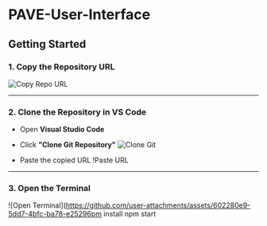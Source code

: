 # PAVE-User-Interface

## Getting Started
### 1. Copy the Repository URL
![Copy Repo URL](https://github.com/user-attachments/assets/c44ad9ef-bec7-436e-a45c-acfbd9681eca)

---

### 2. Clone the Repository in VS Code
- Open **Visual Studio Code**
- Click **"Clone Git Repository"**
![Clone Git](https://github.com/user-attachments/assets/8d60d7d3-69d7-4fba-9f7f-e6e5e4c9828b)

- Paste the copied URL
!Paste URL

---

### 3. Open the Terminal
![Open Terminal](https://github.com/user-attachments/assets/602280e9-5dd7-4bfc-ba78-e25296pm install
npm start
